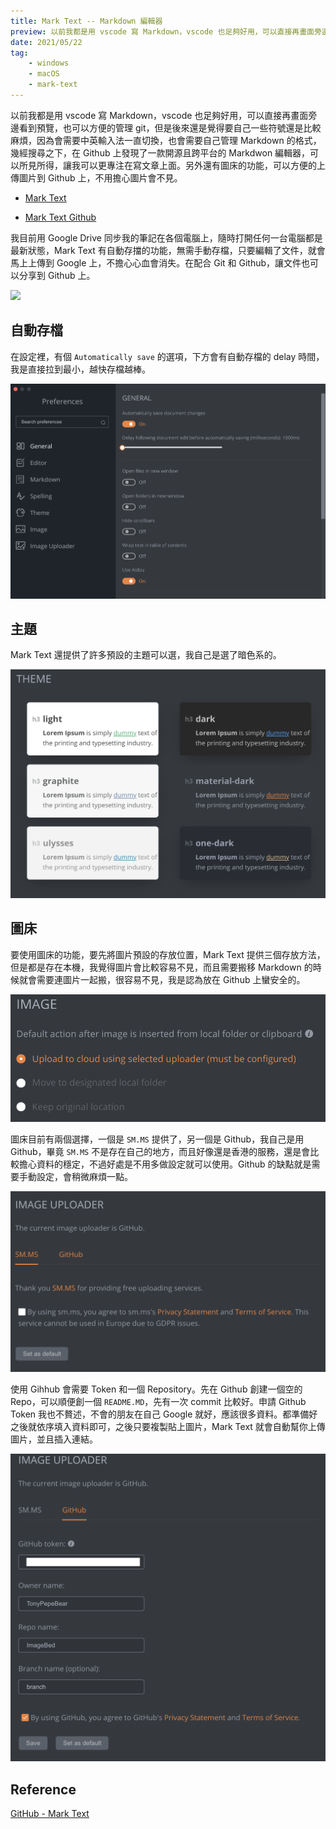 ```yaml
---
title: Mark Text -- Markdown 編輯器
preview: 以前我都是用 vscode 寫 Markdown，vscode 也足夠好用，可以直接再畫面旁邊看到預覽，也可以方便的管理 git，但是後來還是覺得要自己一些符號還是比較麻煩，因為會需要中英輸入法一直切換，也會需要自己管理 Markdown 的格式，幾經搜尋之下，在 Github 上發現了一款開源且跨平台的 Markdwon 編輯器，可以所見所得，讓我可以更專注在寫文章上面。另外還有圖床的功能，可以方便的上傳圖片到 Github 上，不用擔心圖片會不見。
date: 2021/05/22
tag:
    - windows
    - macOS
    - mark-text
---
```


以前我都是用 vscode 寫 Markdown，vscode 也足夠好用，可以直接再畫面旁邊看到預覽，也可以方便的管理 git，但是後來還是覺得要自己一些符號還是比較麻煩，因為會需要中英輸入法一直切換，也會需要自己管理 Markdown 的格式，幾經搜尋之下，在 Github 上發現了一款開源且跨平台的 Markdwon 編輯器，可以所見所得，讓我可以更專注在寫文章上面。另外還有圖床的功能，可以方便的上傳圖片到 Github 上，不用擔心圖片會不見。

- [Mark Text](https://marktext.app/)

- [Mark Text Github](https://github.com/marktext/marktext)

我目前用 Google Drive 同步我的筆記在各個電腦上，隨時打開任何一台電腦都是最新狀態，Mark Text 有自動存擋的功能，無需手動存檔，只要編輯了文件，就會馬上上傳到 Google 上，不擔心心血會消失。在配合 Git 和 Github，讓文件也可以分享到 Github 上。

![](https://github.com/marktext/marktext/raw/develop/docs/marktext.png?raw=true)

## 自動存檔

在設定裡，有個 `Automatically save` 的選項，下方會有自動存檔的 delay 時間，我是直接拉到最小，越快存檔越棒。

![截圖 2021-02-17 下午5.27.38.png](https://raw.githubusercontent.com/TonyPepeBear/ImageBed/main/2021/02/17-17-27-46-%E6%88%AA%E5%9C%96%202021-02-17%20%E4%B8%8B%E5%8D%885.27.38.png)

## 主題

Mark Text 還提供了許多預設的主題可以選，我自己是選了暗色系的。

![截圖 2021-02-17 下午5.29.41.png](https://raw.githubusercontent.com/TonyPepeBear/ImageBed/main/2021/02/17-17-29-46-%E6%88%AA%E5%9C%96%202021-02-17%20%E4%B8%8B%E5%8D%885.29.41.png)

## 圖床

要使用圖床的功能，要先將圖片預設的存放位置，Mark Text 提供三個存放方法，但是都是存在本機，我覺得圖片會比較容易不見，而且需要搬移 Markdown 的時候就會需要連圖片一起搬，很容易不見，我是認為放在 Github 上蠻安全的。

![截圖 2021-02-17 下午5.33.52.png](https://raw.githubusercontent.com/TonyPepeBear/ImageBed/main/2021/02/17-17-33-59-%E6%88%AA%E5%9C%96%202021-02-17%20%E4%B8%8B%E5%8D%885.33.52.png)

圖床目前有兩個選擇，一個是 `SM.MS` 提供了，另一個是 Github，我自己是用 Github，畢竟 `SM.MS` 不是存在自己的地方，而且好像還是香港的服務，還是會比較擔心資料的穩定，不過好處是不用多做設定就可以使用。Github 的缺點就是需要手動設定，會稍微麻煩一點。

![截圖 2021-02-17 下午5.37.04.png](https://raw.githubusercontent.com/TonyPepeBear/ImageBed/main/2021/02/17-17-37-07-%E6%88%AA%E5%9C%96%202021-02-17%20%E4%B8%8B%E5%8D%885.37.04.png)

使用 Gihhub 會需要 Token 和一個 Repository。先在 Github 創建一個空的 Repo，可以順便創一個 `README.MD`，先有一次 commit 比較好。申請 Github Token 我也不贅述，不會的朋友在自己 Google 就好，應該很多資料。都準備好之後就依序填入資料即可，之後只要複製貼上圖片，Mark Text 就會自動幫你上傳圖片，並且插入連結。

![  ](https://raw.githubusercontent.com/TonyPepeBear/ImageBed/main/2021/02/17-17-41-03-%E6%88%AA%E5%9C%96%202021-02-17%20%E4%B8%8B%E5%8D%885.40.21.png)

## Reference

[GitHub - Mark Text](https://github.com/marktext/marktext)
